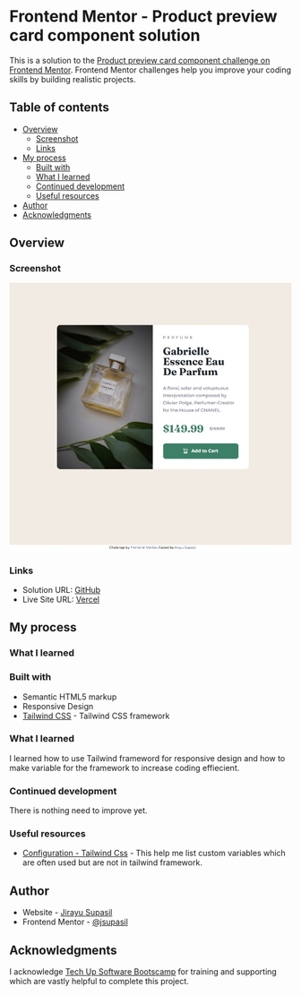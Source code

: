 # Frontend Mentor - Product preview card component solution

This is a solution to the [Product preview card component challenge on Frontend Mentor](https://www.frontendmentor.io/challenges/product-preview-card-component-GO7UmttRfa). Frontend Mentor challenges help you improve your coding skills by building realistic projects.

## Table of contents

- [Overview](#overview)
  - [Screenshot](#screenshot)
  - [Links](#links)
- [My process](#my-process)
  - [Built with](#built-with)
  - [What I learned](#what-i-learned)
  - [Continued development](#continued-development)
  - [Useful resources](#useful-resources)
- [Author](#author)
- [Acknowledgments](#acknowledgments)

## Overview

### Screenshot

![Screenshot](./screenshot.jpg)

### Links

- Solution URL: [GitHub](https://github.com/jsupasil/frontend-mentor-newbie-recipe-page)
- Live Site URL: [Vercel](https://frontend-mentor-newbie-recipe-page.vercel.app/)

## My process

### What I learned

### Built with

- Semantic HTML5 markup
- Responsive Design
- [Tailwind CSS](https://tailwindcss.com/) - Tailwind CSS framework

### What I learned

I learned how to use Tailwind frameword for responsive design and how to make variable for the framework to increase coding effiecient.

### Continued development

There is nothing need to improve yet.

### Useful resources

- [Configuration - Tailwind Css](https://tailwindcss.com/docs/configuration) - This help me list custom variables which are often used but are not in tailwind framework.

## Author

- Website - [Jirayu Supasil](https://github.com/jsupasil)
- Frontend Mentor - [@jsupasil](https://www.frontendmentor.io/profile/jsupasil)

## Acknowledgments

I acknowledge [Tech Up Software Bootscamp](https://www.techupth.com/) for training and supporting which are vastly helpful to complete this project.
